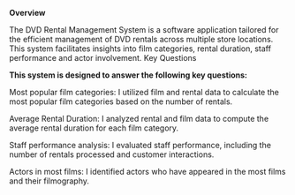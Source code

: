 **Overview**

The DVD Rental Management System is a software application tailored for the efficient management of DVD rentals across multiple store locations. This system facilitates insights into film categories, rental duration, staff performance and actor involvement.
Key Questions

**This system is designed to answer the following key questions:**

Most popular film categories: I utilized film and rental data to calculate the most popular film categories based on the number of rentals.
    
Average Rental Duration: I analyzed rental and film data to compute the average rental duration for each film category.
    
Staff performance analysis: I evaluated staff performance, including the number of rentals processed and customer interactions.
    
Actors in most films: I identified actors who have appeared in the most films and their filmography.
